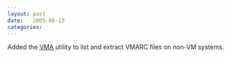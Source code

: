 ```yaml
---
layout: post
date:   2005-06-13
categories:
---
```

Added the <a href="zvm/vma">VMA</a> utility to list and extract VMARC files on non-VM systems.

